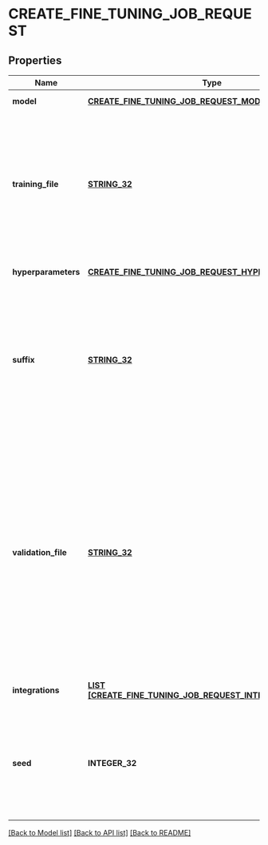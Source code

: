 # CREATE_FINE_TUNING_JOB_REQUEST

## Properties
Name | Type | Description | Notes
------------ | ------------- | ------------- | -------------
**model** | [**CREATE_FINE_TUNING_JOB_REQUEST_MODEL**](CreateFineTuningJobRequest_model.md) |  | [default to null]
**training_file** | [**STRING_32**](STRING_32.md) | The ID of an uploaded file that contains training data.  See [upload file](/docs/api-reference/files/upload) for how to upload a file.  Your dataset must be formatted as a JSONL file. Additionally, you must upload your file with the purpose &#x60;fine-tune&#x60;.  See the [fine-tuning guide](/docs/guides/fine-tuning) for more details.  | [default to null]
**hyperparameters** | [**CREATE_FINE_TUNING_JOB_REQUEST_HYPERPARAMETERS**](CreateFineTuningJobRequest_hyperparameters.md) |  | [optional] [default to null]
**suffix** | [**STRING_32**](STRING_32.md) | A string of up to 18 characters that will be added to your fine-tuned model name.  For example, a &#x60;suffix&#x60; of \&quot;custom-model-name\&quot; would produce a model name like &#x60;ft:gpt-3.5-turbo:openai:custom-model-name:7p4lURel&#x60;.  | [optional] [default to null]
**validation_file** | [**STRING_32**](STRING_32.md) | The ID of an uploaded file that contains validation data.  If you provide this file, the data is used to generate validation metrics periodically during fine-tuning. These metrics can be viewed in the fine-tuning results file. The same data should not be present in both train and validation files.  Your dataset must be formatted as a JSONL file. You must upload your file with the purpose &#x60;fine-tune&#x60;.  See the [fine-tuning guide](/docs/guides/fine-tuning) for more details.  | [optional] [default to null]
**integrations** | [**LIST [CREATE_FINE_TUNING_JOB_REQUEST_INTEGRATIONS_INNER]**](CreateFineTuningJobRequest_integrations_inner.md) | A list of integrations to enable for your fine-tuning job. | [optional] [default to null]
**seed** | **INTEGER_32** | The seed controls the reproducibility of the job. Passing in the same seed and job parameters should produce the same results, but may differ in rare cases. If a seed is not specified, one will be generated for you.  | [optional] [default to null]

[[Back to Model list]](../README.md#documentation-for-models) [[Back to API list]](../README.md#documentation-for-api-endpoints) [[Back to README]](../README.md)


